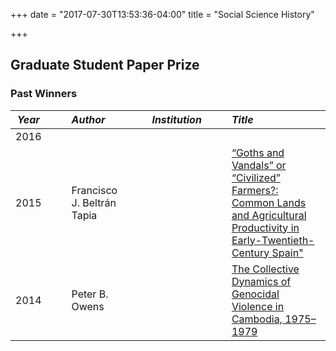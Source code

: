 +++
date = "2017-07-30T13:53:36-04:00"
title = "Social Science History"

+++

## Graduate Student Paper Prize

### Past Winners

*Year* | &emsp; | *Author* | &emsp; | *Institution* | &emsp; | *Title*
--- | --- | :--- | --- | :--- | --- | :---
2016 | | | | | |
2015 | | Francisco J. Beltrán Tapia | | | | [“Goths and Vandals” or “Civilized” Farmers?: Common Lands and Agricultural Productivity in Early-Twentieth-Century Spain"](https://doi.org/10.1017/ssh.2015.52)
2014 | | Peter B. Owens | | | | [The Collective Dynamics of Genocidal Violence in Cambodia, 1975–1979](https://doi.org/10.1017/ssh.2015.19)
